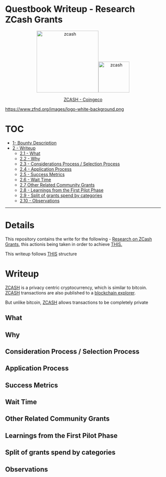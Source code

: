 # Questbook Writeup - Research ZCash Grants 
<p align="center"><a href="https://z.cash/" target="_blank">
  <img src=https://z.cash/wp-content/uploads/2020/03/zcash-logo-horizontal-fullcolor.svg width ="200" alt="zcash"></a><a href="https://www.zfnd.org/" target="_blank"><img src=https://www.zfnd.org/images/logo-white-background.png width ="100" alt="zcash"></a>
</p>

<p align="center"><a href="https://www.coingecko.com/en/coins/zcash" target="_blank"> ZCASH - Coingeco</a></p>


https://www.zfnd.org/images/logo-white-background.png

# TOC

- [1- Bounty Description](#details)
- [2 - Writeup](#writeup)
    * [2.1 - What](#what)
    * [2.2 - Why](#why)
    * [2.3 - Considerations Process / Selection Process](#consideration-process--selection-process)
    * [2.4 - Application Process](#application-process)
    * [2.5 - Success Metrics](#success-metrics)
    * [2.6 - Wait Time](#wait-time)
    * [2.7 Other Related Community Grants](#other-related-community-grants)
    * [2.8  - Learnings from the First Pilot Phase ](#learnings-from-the-first-pilot-phase)
    * [2.9 - Split of grants spend by categories](#split-of-grants-spend-by-categories)
    * [2.10 - Observations ](#observations)

--- 

# Details

This repository contains the write for the following  - [Research on ZCash Grants](https://www.questbook.xyz/t/research-on-zcash-grants/32), this actionis being taken in order to achieve [THIS.](https://www.questbook.xyz/t/request-to-contribute-grants-ecosystem-research/14)

This writeup follows [THIS](https://questbook.notion.site/Researching-Grants-Ecosystem-86b9f16905074b62bf72ec2783e43625) structure 
# Writeup

[ZCASH](https://z.cash/the-basics/) is a privacy centric cryptocurrency, which is similar to bitcoin. [ZCASH](https://z.cash/the-basics/) transactions are also published to a [blockchain explorer](https://explorer.zcha.in/).

But unlike bitcoin, [ZCASH](https://z.cash/the-basics/) allows transactions to be completely private 


## What 


## Why 


## Consideration Process / Selection Process 


## Application Process 


## Success Metrics 


## Wait Time 


## Other Related Community Grants 


## Learnings from the First Pilot Phase 


## Split of grants spend by categories 


## Observations 
